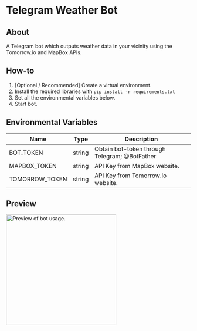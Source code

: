 # Telegram Weather Bot

## About
A Telegram bot which outputs weather data in your vicinity using the Tomorrow.io and MapBox APIs.

## How-to
1. [Optional / Recommended] Create a virtual environment.
2. Install the required libraries with `pip install -r requirements.txt`
3. Set all the environmental variables below.
4. Start bot.

## Environmental Variables
| Name                  | Type   |  Description                                  |
|-----------------------|--------|-----------------------------------------------|
| BOT_TOKEN             | string | Obtain bot-token through Telegram; @BotFather |
| MAPBOX_TOKEN          | string | API Key from MapBox website.                  |
| TOMORROW_TOKEN        | string | API Key from Tomorrow.io website.             |

## Preview
<!-- Resize image to 500px wide -->
<img src="https://i.ibb.co/SXD0Yv9y/example.png" alt="Preview of bot usage." width="300" height="auto">

